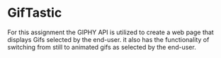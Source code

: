# GifTastic
For this assignment the GIPHY API is utilized to create a web page that displays Gifs selected by the end-user.  it also has the functionality of switching from still to animated gifs as selected by the end-user.
